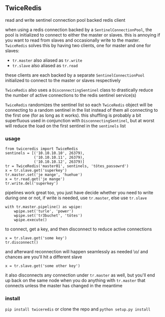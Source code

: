 ## TwiceRedis
read and write sentinel connection pool backed redis client

when using a redis connection backed by a `SentinelConnectionPool`,
the pool is initialized to connect to either the master or slaves.
this is annoying if you want to read from slaves and occasionally
write to the master.
`TwiceRedis` solves this by having two clients,
one for master and one for slaves:
* `tr.master` also aliased as `tr.write`
* `tr.slave` also aliased as `tr.read`

these clients are each backed by a separate `SentinelConnectionPool`
initialized to connect to the master or slaves respectively

`TwiceRedis` also uses a `DisconnectingSentinel` class to drastically reduce the
number of active connections to the redis sentinel service(s)

`TwiceRedis` randomizes the sentinel list so each `TwiceRedis`
object will be connecting to a random sentinel in the list instead of
them all connecting to the first one (for as long as it works).
this shuffling is probably a bit superfluous used in conjunction with
`DisconnectingSentinel`, but at worst will reduce the load on the
first sentinel in the `sentinels` list

### usage
```
from twiceredis import TwiceRedis
sentinels = [('10.10.10.10', 26379),
             ('10.10.10.11', 26379),
             ('10.10.10.12', 26379)]
tr = TwiceRedis('master01', sentinels, 'tötes_passowrd')
x = tr.slave.get('superkey')
tr.master.set('je mange', 'huehue')
x = tr.read.get('je mange')
tr.write.del('superkey')
```

pipelines work great too, you just have decide whether you need to write
during one or not, if write is needed, use `tr.master`, else use `tr.slave`
```
with tr.master.pipeline() as wpipe:
    wpipe.set('turle', 'power')
    wpipe.set('tr3buchet', 'tötes')
    wpipe.execute()
```
to connect, get a key, and then disconnect to reduce active connections
```
x = tr.slave.get('some key')
tr.disconnect()
```
and afterward reconnection will happen seamlessly as needed \o/
and chances are you'll hit a different slave
```
x = tr.slave.get('some other key')
```
it also disconnects any connection under `tr.master` as well, but you'll end up
back on the same node when you do anything with `tr.master` that connects  unless
the master has changed in the meantime

### install
`pip install twiceredis` or clone the repo and `python setup.py install`
